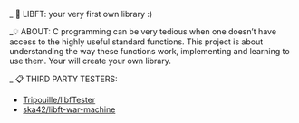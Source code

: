 _ 📝 LIBFT: your very first own library :)

_💡 ABOUT:
C programming can be very tedious when one doesn’t have access to the highly useful
standard functions. This project is about understanding the way these functions work,
implementing and learning to use them. Your will create your own library.

_ 📋 THIRD PARTY TESTERS:
* [Tripouille/libfTester](https://github.com/Tripouille/libftTester)
* [ska42/libft-war-machine](https://github.com/ska42/libft-war-machine)
